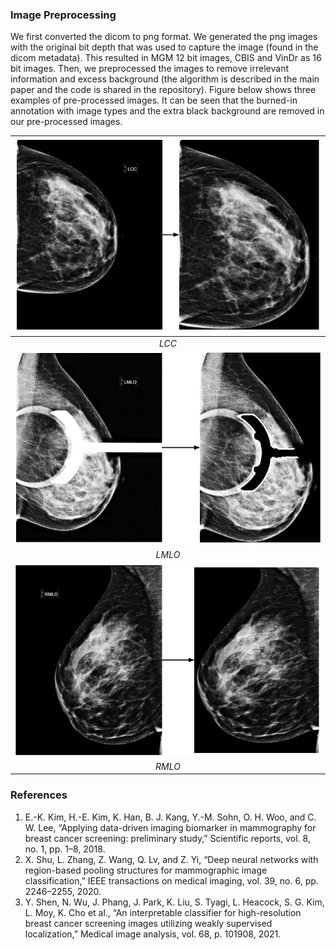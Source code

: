 ### Image Preprocessing

We first converted the dicom to png format. We generated the png images with the original bit depth that was used to capture the image (found in the dicom metadata). This resulted in MGM 12 bit images, CBIS and VinDr as 16 bit images. Then, we preprocessed the images to remove irrelevant information and excess background (the algorithm is described in the main paper and the code is shared in the repository). Figure below shows three examples of pre-processed images. It can be seen that the burned-in annotation with image types and the extra black background are removed in our pre-processed images. 

| ![view1.png](LCC-image-preprocessing.png) | 
|:--:| 
| *LCC* |
| ![view2.png](LMLO-image-preprocessing.png) | 
| *LMLO* |
| ![view3.png](RMLO-image-preprocessing.png) | 
| *RMLO* |

### References
1. E.-K. Kim, H.-E. Kim, K. Han, B. J. Kang, Y.-M. Sohn, O. H. Woo, and C. W. Lee, “Applying data-driven imaging biomarker in mammography for breast cancer screening: preliminary study,” Scientific reports, vol. 8, no. 1, pp. 1–8, 2018. <br/>
2. X. Shu, L. Zhang, Z. Wang, Q. Lv, and Z. Yi, “Deep neural networks with region-based pooling structures for mammographic image classification,” IEEE transactions on medical imaging, vol. 39, no. 6, pp. 2246–2255, 2020. <br/>
3. Y. Shen, N. Wu, J. Phang, J. Park, K. Liu, S. Tyagi, L. Heacock, S. G. Kim, L. Moy, K. Cho et al., “An interpretable classifier for high-resolution breast cancer screening images utilizing weakly supervised localization,” Medical image analysis, vol. 68, p. 101908, 2021. <br/>
